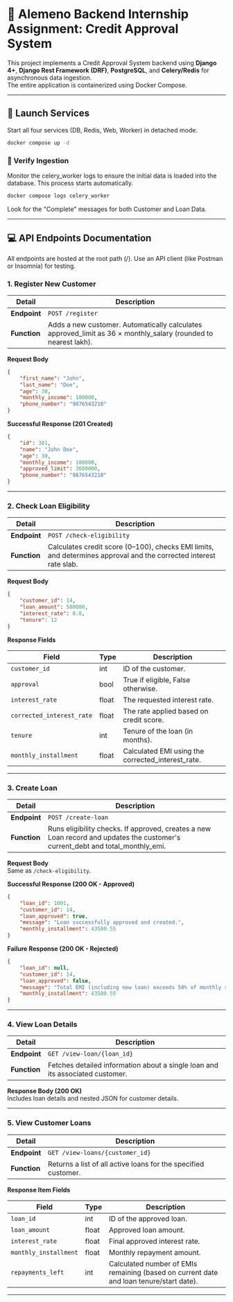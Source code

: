 # 🏦 Alemeno Backend Internship Assignment: Credit Approval System

This project implements a Credit Approval System backend using **Django 4+**, **Django Rest Framework (DRF)**, **PostgreSQL**, and **Celery/Redis** for asynchronous data ingestion.  
The entire application is containerized using Docker Compose.

---

## 🚀 Launch Services

Start all four services (DB, Redis, Web, Worker) in detached mode.

```bash
docker compose up -d
```

### 🚀 Verify Ingestion

Monitor the celery_worker logs to ensure the initial data is loaded into the database. This process starts automatically.

```bash
docker compose logs celery_worker
```

Look for the "Complete" messages for both Customer and Loan Data.

---

## 💻 API Endpoints Documentation

All endpoints are hosted at the root path (/). Use an API client (like Postman or Insomnia) for testing.

### 1. Register New Customer

| Detail | Description |
|--------|-------------|
| **Endpoint** | `POST /register` |
| **Function** | Adds a new customer. Automatically calculates approved_limit as 36 × monthly_salary (rounded to nearest lakh). |

**Request Body**
```json
{
    "first_name": "John",
    "last_name": "Doe",
    "age": 30,
    "monthly_income": 100000,
    "phone_number": "9876543210"
}
```

**Successful Response (201 Created)**
```json
{
    "id": 301,
    "name": "John Doe",
    "age": 30,
    "monthly_income": 100000,
    "approved_limit": 3600000,
    "phone_number": "9876543210"
}
```

---

### 2. Check Loan Eligibility

| Detail | Description |
|--------|-------------|
| **Endpoint** | `POST /check-eligibility` |
| **Function** | Calculates credit score (0–100), checks EMI limits, and determines approval and the corrected interest rate slab. |

**Request Body**
```json
{
    "customer_id": 14,
    "loan_amount": 500000,
    "interest_rate": 8.0,
    "tenure": 12
}
```

**Response Fields**

| Field | Type | Description |
|-------|------|-------------|
| `customer_id` | int | ID of the customer. |
| `approval` | bool | True if eligible, False otherwise. |
| `interest_rate` | float | The requested interest rate. |
| `corrected_interest_rate` | float | The rate applied based on credit score. |
| `tenure` | int | Tenure of the loan (in months). |
| `monthly_installment` | float | Calculated EMI using the corrected_interest_rate. |

---

### 3. Create Loan

| Detail | Description |
|--------|-------------|
| **Endpoint** | `POST /create-loan` |
| **Function** | Runs eligibility checks. If approved, creates a new Loan record and updates the customer's current_debt and total_monthly_emi. |

**Request Body**  
Same as `/check-eligibility`.

**Successful Response (200 OK - Approved)**
```json
{
    "loan_id": 1001,
    "customer_id": 14,
    "loan_approved": true,
    "message": "Loan successfully approved and created.",
    "monthly_installment": 43500.55
}
```

**Failure Response (200 OK - Rejected)**
```json
{
    "loan_id": null,
    "customer_id": 14,
    "loan_approved": false,
    "message": "Total EMI (including new loan) exceeds 50% of monthly salary, loan rejected.",
    "monthly_installment": 43500.55
}
```

---

### 4. View Loan Details

| Detail | Description |
|--------|-------------|
| **Endpoint** | `GET /view-loan/{loan_id}` |
| **Function** | Fetches detailed information about a single loan and its associated customer. |

**Response Body (200 OK)**  
Includes loan details and nested JSON for customer details.

---

### 5. View Customer Loans

| Detail | Description |
|--------|-------------|
| **Endpoint** | `GET /view-loans/{customer_id}` |
| **Function** | Returns a list of all active loans for the specified customer. |

**Response Item Fields**

| Field | Type | Description |
|-------|------|-------------|
| `loan_id` | int | ID of the approved loan. |
| `loan_amount` | float | Approved loan amount. |
| `interest_rate` | float | Final approved interest rate. |
| `monthly_installment` | float | Monthly repayment amount. |
| `repayments_left` | int | Calculated number of EMIs remaining (based on current date and loan tenure/start date). |

---


